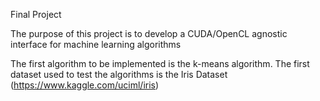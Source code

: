 Final Project

The purpose of this project is to develop a CUDA/OpenCL agnostic interface for machine learning algorithms

The first algorithm to be implemented is the k-means algorithm. The first dataset used to test the algorithms is the Iris Dataset (https://www.kaggle.com/uciml/iris)
